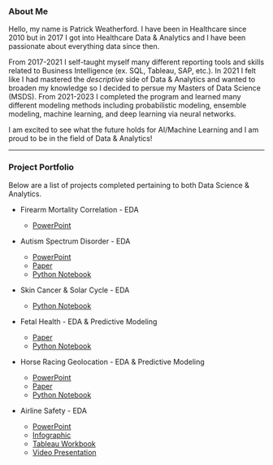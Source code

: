 ### About Me

Hello, my name is Patrick Weatherford. I have been in Healthcare since 2010 but in 2017 I got into Healthcare Data & Analytics and I have been passionate about everything data since then. 

From 2017-2021 I self-taught myself many different reporting tools and skills related to Business Intelligence (ex. SQL, Tableau, SAP, etc.). In 2021 I felt like I had mastered the <i>descriptive</i> side of Data & Analytics and wanted to broaden my knowledge  so I decided to persue my Masters of Data Science (MSDS). From 2021-2023 I completed the program and learned many different modeling methods including probabilistic modeling, ensemble modeling, machine learning, and deep learning via neural networks. 

I am excited to see what the future holds for AI/Machine Learning and I am proud to be in the field of Data & Analytics!

***

### Project Portfolio

Below are a list of projects completed pertaining to both Data Science & Analytics. 

- Firearm Mortality Correlation - EDA
  - [PowerPoint](https://docs.google.com/presentation/d/1R4MeZwad1nxJrzqVaAel14L3Mm_vDbrZ/edit?usp=sharing&ouid=104328338474330757527&rtpof=true&sd=true)

- Autism Spectrum Disorder - EDA
  - [PowerPoint](https://docs.google.com/presentation/d/1US7DDsIgkR-8h73uJgX0iVAmzM6LXaTV/edit?usp=sharing&ouid=104328338474330757527&rtpof=true&sd=true)
  - [Paper](https://docs.google.com/presentation/d/1US7DDsIgkR-8h73uJgX0iVAmzM6LXaTV/edit?usp=sharing&ouid=104328338474330757527&rtpof=true&sd=true)
  - [Python Notebook](https://drive.google.com/file/d/1USzXmF8iNmdQNtYVlH6DRFUEzZCpsoVg/view?usp=sharing)

- Skin Cancer & Solar Cycle - EDA
  - [Python Notebook](https://drive.google.com/file/d/1K5fic40m19wxcbhE1lyHMqaI-4OU6OSA/view?usp=sharing)

- Fetal Health - EDA & Predictive Modeling
  - [Paper](https://docs.google.com/document/d/1OxeLx0f_P_kg-5j4-ih8fEOqc4jQduaC/edit?usp=sharing&ouid=104328338474330757527&rtpof=true&sd=true)
  - [Python Notebook](https://drive.google.com/file/d/1P1XwGs2e5TQ6at7PrdpdCwF2I1Hqcssv/view?usp=sharing)

- Horse Racing Geolocation - EDA & Predictive Modeling
  - [PowerPoint](https://docs.google.com/presentation/d/1G_vPiIBHCWRuM0gKi34CZmPpn4hKgpEn/edit?usp=sharing&ouid=104328338474330757527&rtpof=true&sd=true)
  - [Paper](https://docs.google.com/document/d/1TLhbJTubJSGr-i8aOeTuBz9of5lns7Ks/edit?usp=sharing&ouid=104328338474330757527&rtpof=true&sd=true)
  - [Python Notebook](https://colab.research.google.com/drive/1YzhB6UMWHc4ucwXYsxlWabUf_L5Ob-Lb?usp=sharing)

- Airline Safety - EDA
  - [PowerPoint](https://docs.google.com/presentation/d/1p2fkEaVCth3oUj1cn9v3MvuHW0dYE4hG/edit?usp=sharing&ouid=104328338474330757527&rtpof=true&sd=true)
  - [Infographic](https://drive.google.com/file/d/1oiHMTRnT7lJi8NEDXNRZbR56FoPM2hif/view?usp=sharing)
  - [Tableau Workbook](https://github.com/Hakuna-Patata/Data_Science_Portfolio/blob/main/files/Airline%20Safety.twbx)
  - [Video Presentation](https://github.com/Hakuna-Patata/Data_Science_Portfolio/blob/main/files/DSC640%20-%20Final%20Project%20(video).mp4)
